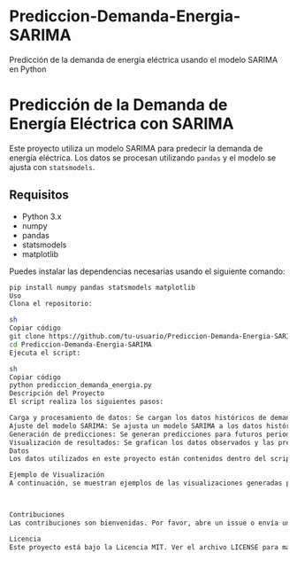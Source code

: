 # Prediccion-Demanda-Energia-SARIMA
Predicción de la demanda de energía eléctrica usando el modelo SARIMA en Python

# Predicción de la Demanda de Energía Eléctrica con SARIMA

Este proyecto utiliza un modelo SARIMA para predecir la demanda de energía eléctrica. Los datos se procesan utilizando `pandas` y el modelo se ajusta con `statsmodels`.

## Requisitos

- Python 3.x
- numpy
- pandas
- statsmodels
- matplotlib

Puedes instalar las dependencias necesarias usando el siguiente comando:

```sh
pip install numpy pandas statsmodels matplotlib
Uso
Clona el repositorio:

sh
Copiar código
git clone https://github.com/tu-usuario/Prediccion-Demanda-Energia-SARIMA.git
cd Prediccion-Demanda-Energia-SARIMA
Ejecuta el script:

sh
Copiar código
python prediccion_demanda_energia.py
Descripción del Proyecto
El script realiza los siguientes pasos:

Carga y procesamiento de datos: Se cargan los datos históricos de demanda de energía y se procesan para adecuarlos al modelo.
Ajuste del modelo SARIMA: Se ajusta un modelo SARIMA a los datos históricos.
Generación de predicciones: Se generan predicciones para futuros periodos usando el modelo ajustado.
Visualización de resultados: Se grafican los datos observados y las predicciones.
Datos
Los datos utilizados en este proyecto están contenidos dentro del script y representan la demanda de energía eléctrica en kW para diferentes periodos.

Ejemplo de Visualización
A continuación, se muestran ejemplos de las visualizaciones generadas por el script:



Contribuciones
Las contribuciones son bienvenidas. Por favor, abre un issue o envía un pull request si tienes alguna sugerencia o mejora.

Licencia
Este proyecto está bajo la Licencia MIT. Ver el archivo LICENSE para más detalles.
